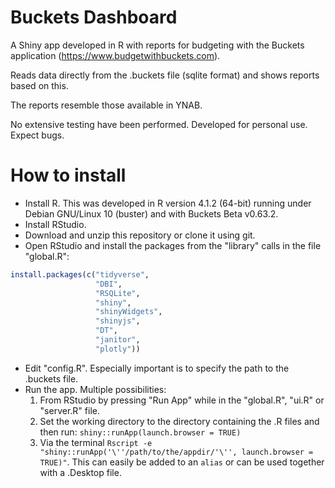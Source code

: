 # Buckets Dashboard
A Shiny app developed in R with reports for budgeting with the Buckets application (https://www.budgetwithbuckets.com).

Reads data directly from the .buckets file (sqlite format) and shows reports based on this.

The reports resemble those available in YNAB.

No extensive testing have been performed. Developed for personal use. Expect bugs.

# How to install
- Install R. This was developed in R version 4.1.2 (64-bit) running under Debian GNU/Linux 10 (buster) and with Buckets Beta v0.63.2.
- Install RStudio.
- Download and unzip this repository or clone it using git.
- Open RStudio and install the packages from the "library" calls in the file "global.R":
```r
install.packages(c("tidyverse",
                   "DBI",
                   "RSQLite",
                   "shiny",
                   "shinyWidgets",
                   "shinyjs",
                   "DT",
                   "janitor",
                   "plotly"))
```
- Edit "config.R". Especially important is to specify the path to the .buckets file.
- Run the app. Multiple possibilities:
  1. From RStudio by pressing "Run App" while in the "global.R", "ui.R" or "server.R" file.
  2. Set the working directory to the directory containing the .R files and then run: `shiny::runApp(launch.browser = TRUE)`
  3. Via the terminal `Rscript -e "shiny::runApp('\''/path/to/the/appdir/'\'', launch.browser = TRUE)"`. This can easily be added to an `alias` or can be used together with a .Desktop file.
